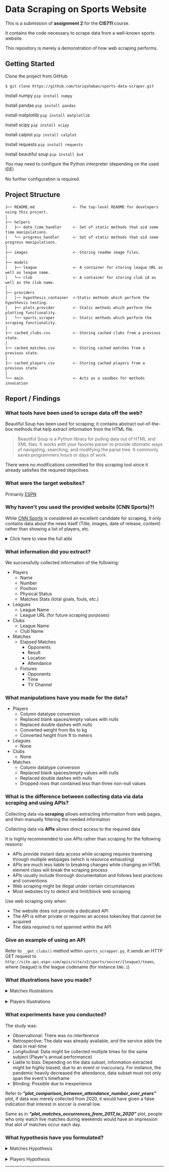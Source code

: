 Data Scraping on Sports Website
==============================
This is a submission of **assignment 2** for the **CIS711** course.

It contains the code necessary to scrape data from a well-known sports website.

This repository is merely a demonstration of how web scraping performs.


Getting Started
------------
Clone the project from GitHub

`$ git clone https://github.com/tariqshaban/sports-data-scraper.git`

Install numpy
`pip install numpy`

Install pandas
`pip install pandas`

install matplotlib
`pip install matplotlib`

Install scipy
`pip install scipy`

Install calplot
`pip install calplot`

Install requests
`pip install requests`

Install beautiful soup
`pip install bs4`

You may need to configure the Python interpreter (depending on the used IDE)

No further configuration is required.


Project Structure
------------
    ├── README.md                 <- The top-level README for developers using this project.
    │
    ├── helpers
    │   ├── date_time_handler     <- Set of static methods that aid some time manipulations.
    │   └── progress_handler      <- Set of static methods that aid some progress manipulations.
    │
    ├── images                    <- Storing readme image files.
    │   
    ├── models
    │   ├── league                <- A container for storing league URL as well as league name.
    │   └── club                  <- A container for storing club id as well as the club name.
    │
    ├── providers
    │   │── hypothesis_container  <-Static methods which perform the hypothesis testing.
    │   ├── plots_provider        <- Static methods which perform the plotting functionality.
    │   └── sports_scraper        <- Static methods which perform the scraping functionality.
    │
    ├── cached_clubs.csv          <- Storing cached clubs from a previous state.
    │   
    ├── cached_matches.csv        <- Storing cached matches from a previous state.
    │   
    ├── cached_players.csv        <- Storing cached players from a previous state.
    │
    └── main                      <- Acts as a sandbox for methods invocation


Report / Findings
------------
### What tools have been used to scrape data off the web?

Beautiful Soup has been used for scraping; it contains abstract out-of-the-box methods that help extract information
from the HTML file.

> Beautiful Soup is a Python library for pulling
> data out of HTML and XML files. It works with your
> favorite parser to provide idiomatic ways of navigating,
> searching, and modifying the parse tree.
> It commonly saves programmers hours or days of work.

There were no modifications committed for this scraping tool since it already satisfies the required objectives.

### What were the target websites?

Primarily [ESPN](https://www.espn.in/)

### Why haven't you used the provided website (CNN Sports)?!

While [CNN Sports](https://edition.cnn.com/sport) is considered an excellent candidate for scraping, it only contains
data about the news itself (Title, images, date of release, content) rather than showing a list of players, etc.

<details>
  <summary>Click here to view the full alibi</summary>

--------

#### Rejecting CNN Sports

CNN Sports only provide data concerning news; it does not provide any type of semi-structured data in which it can be
capitalized and used to extract the required information.

![cnn_sports.png](images/alibi/cnn_sports.png)

CNN Sports appears to have an RSS (Really Simple Syndication) feed, but it had the same issues as mentioned above.

![cnn_sports_rss.png](images/alibi/cnn_sports_rss.png)

#### Rejecting BBC Sports

BBC Sports actually contained some highly relevant data; however, the time interval for the data does not even stretch
for more than a month.

![bbc_date_limit.png](images/alibi/bbc_sports_date_limit.png)

Modifying the date manually through the URL did not help.

![bbc_sports_date_limit_out_of_bound.png](images/alibi/bbc_sports_date_limit_out_of_bound.png)

Also, BBC Sports did not provide a wide collection of leagues; only several leagues were mentioned.

![bbc_sports_lack_of_leagues.png](images/alibi/bbc_sports_lack_of_leagues.png)

Overall, scraping from BBC Sports will not yield sufficient data for analysis; since the time interval and the number of
leagues are very limited, as well as if did not provide additional data, such as the physical status of the players.

--------
</details>

### What information did you extract?

We successfully collected information of the following:

* Players
    * Name
    * Number
    * Position
    * Physical Status
    * Matches Stats (total goals, fouls, etc.)
* Leagues
    * League Name
    * League URL (for future scraping purposes)
* Clubs
    * League Name
    * Club Name
* Matches
    * Elapsed Matches
        * Opponents
        * Result
        * Location
        * Attendance
    * Fixtures
        * Opponents
        * Time
        * TV Channel
        
### What manipulations have you made for the data?

* Players
    * Column datatype conversion
    * Replaced blank spaces/empty values with nulls
    * Replaced double dashes with nulls
    * Converted weight from lbs to kg
    * Converted height from ft to meters
* Leagues
    * None
* Clubs
    * None
* Matches
    * Column datatype conversion
    * Replaced blank spaces/empty values with nulls
    * Replaced double dashes with nulls
    * Dropped rows that contained less than three non-null values

### What is the difference between collecting data via data scraping and using APIs?

Collecting data via **scraping** allows extracting information from web pages, and then manually filtering
the needed information

Collecting data via **APIs** allows direct access to the required data

It is highly recommended to use APIs rather than scraping for the following reasons:
* APIs provide instant data access while scraping requires traversing through multiple webpages
  (which is resource exhausting)
* APIs are much less liable to breaking changes while changing an HTML element class will break the scraping process
* APIs usually include thorough documentation and follows best practices and conventions
* Web scraping might be illegal under certain circumstances
* Most websites try to detect and limit/block web scraping

Use web scraping only when:
* The website does not provide a dedicated API
* The API is either private or requires an access token/key that cannot be acquired
* The data required is not spanned within the API

###  Give an example of using an API

Refer to `__get_clubs()` method within `sports_scrapper.py`, it sends an HTTP GET request to
`http://site.api.espn.com/apis/site/v2/sports/soccer/{league}/teams`,
where {league} is the league codename (for instance `ENG.1`)

### What illustrations have you made?

<details>
  <summary>Matches Illustrations</summary>

>From `cached_matches.csv` in timestamp `2021-12-11 21:10:31.359935`

> ![matches_result_between_barcelona_real_madrid.png](images/plots/matches/matches_result_between_barcelona_real_madrid.png)
Barcelona had higher win rate than Real Madrid when they went against each other

> ![plot_highest_15_countries_attendance_2017.png](images/plots/matches/plot_highest_15_countries_attendance_2017.png)
England had the highest attendance during 2017

> ![plot_comparison_between_attendance_number_over_years.png](images/plots/matches/plot_comparison_between_attendance_number_over_years.png)
Notice that attendance during 2020 was much less that previous years; this is due to the corona pandemic,
2002 is also less since scraped data started from Oct, 2002

> ![plot_matches_occurrences_from_2017_to_2020.png](images/plots/matches/plot_matches_occurrences_from_2017_to_2020.png)
Notice that matches occur during Saturdays and Sundays, which happens to be the weekend for most of the world 

</details>
<br>
<details>
  <summary>Players Illustrations</summary>

>From `cached_players.csv` in timestamp `2021-12-08 09:20:54.785621`

> ![top_scorer_in_leagues_2020.png](images/plots/players/top_scorer_in_leagues_2020.png)
Robert Lewandowski had the highest goals during 2020 (41).

> ![barcelona_goals_over_last_10_years_spanish_laliga.png](images/plots/players/barcelona_goals_over_last_10_years_spanish_laliga.png)
Barcelona peaked during 2015.

> ![plot_relation_between_players_age_and_goals.png](images/plots/players/plot_relation_between_players_age_and_goals.png)
There is a slight correlation between age and the number of goals.

> ![plot_red_and_yellow_cards_2020.png](images/plots/players/plot_red_and_yellow_cards_2020.png)
The Spanish LaLiga had the highest yellow cards during 2020, while the French Ligue had the highest red cards.

> ![plot_players_nationality_uefa_champions_league_2020.png](images/plots/players/plot_players_nationality_uefa_champions_league_2020.png)
Most players in the UEFA champions league were from Spanish nationality
 
</details>

### What experiments have you conducted?

The study was:
* Observational: There was no interference
* Retrospective: The data was already available, and the service adds the data in real-time
* Longitudinal: Data might be collected multiple times for the same subject (Player's annual performance)
* Liable to bias: Depending on the data subset, information extracted might be highly biased; due to an event or
inaccuracy. For instance, the pandemic heavily decreased the attendance, data subset must not only span the event's
timeframe
* Blinding: Possible due to inexperience

Refer to ***"plot_comparison_between_attendance_number_over_years"*** plot,
if data was merely collected from 2020, it would have given a false indication that interest in soccer is overall low.

Same as in ***"plot_matches_occurrences_from_2017_to_2020"*** plot, people who
only watch live matches during weekends would have an impression that alot of matches occur each day.

### What hypothesis have you formulated?

<details>
  <summary>Matches Hypothesis</summary>

>From `cached_matches.csv` in timestamp `2021-12-11 21:10:31.359935`

> ![significant_difference_between_attendance_2019_and_2020.png](images/hypothesis/matches/significant_difference_between_attendance_2019_and_2020.png)
**Attendance in 2020 was the same as 2019**
>* The difference of the means is 7988.238 person.
>* The P-value is effectively 0, which is smaller than the confidence level of 0.05.
>* The 95% confidence interval of the difference is from 4347.557 to 5516.467, which does not overlap 0.
<br>
<br>
Overall, these statistics indicate you **can reject** the null hypothesis (Significantly different).

> ![significant_difference_between_attendance_2015_and_2016.png](images/hypothesis/matches/significant_difference_between_attendance_2015_and_2016.png)
**Attendance in 2016 was the same as 2015**
>* The difference of the means is 168.579004 person.
>* The P-value is 0.392825, and not effectively 0.
>* The 95% confidence interval of the difference is from -218.820278 to 555.978286, which does overlap 0.
<br>
<br>
Overall, these statistics indicate you **can NOT reject** the null hypothesis (Significantly indifferent). 

> ![significant_difference_between_attendance_barcelona_and_real_madrid.png](images/hypothesis/matches/significant_difference_between_attendance_barcelona_and_real_madrid.png)
**Attendance was the same for Barcelona and Real Madrid**
>* The difference of the means is 2937.508974 person.
>* The P-value is effectively 0, which is smaller than the confidence level of 0.05.
>* The 95% confidence interval of the difference is from 444.785042 to 5430.232907, which does not overlap 0.
<br>
<br>
Overall, these statistics indicate you **can reject** the null hypothesis (Significantly different).

</details>
<br>
<details>
  <summary>Players Hypothesis</summary>

>From `cached_players.csv` in timestamp `2021-12-08 09:20:54.785621`

> ![plot_threads_posting.png](images/hypothesis/players/significant_difference_between_goalkeeper_and_player_height_2020.png)
**Goalkeepers have the same height as other players**
>* The difference of the means is 6.485157 cm.
>* The P-value is effectively 0, which is smaller than the confidence level of 0.05.
>* The 95% confidence interval of the difference is from 6.228166 to 6.742147, which does not overlap 0.
<br>
<br>
Overall, these statistics indicate you **can reject** the null hypothesis (Significantly different).

> ![plot_views_with_replies_views.png](images/hypothesis/players/significant_difference_between_forward_and_midfielder_players_goals_2020.png)
**Forward and middle-fielders have no difference in goal scoring**
>* The difference of the means is 1.307344 goals.
>* The P-value is effectively 0, which is smaller than the confidence level of 0.05.
>* The 95% confidence interval of the difference is from 1.204559 to 1.410130, which does not overlap 0.
<br>
<br>
Overall, these statistics indicate you **can reject** the null hypothesis (Significantly different).

> ![plot_daily_views_with_replies.png](images/hypothesis/players/significant_difference_between_defender_and_midfielder_players_yellow_cards_2020.png)
**Middle-fielders and defenders have the same amount yellow cards**
>* The difference of the means is -0.001883 yellow cards.
>* The P-value is 0.951904, and not effectively 0.
>* The 95% confidence interval of the difference is from -0.065055 to 0.061288, which does overlap 0.
<br>
<br>
Overall, these statistics indicate you **can NOT reject** the null hypothesis (Significantly indifferent). 
 
</details>

--------